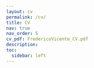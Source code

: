```yaml
---
layout: cv
permalink: /cv/
title: CV
nav: true
nav_order: 5
cv_pdf: FredericoVicente_CV.pdf
description:
toc:
  sidebar: left
---
```

